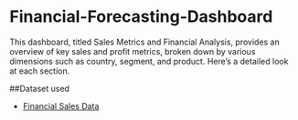 # Financial-Forecasting-Dashboard
This dashboard, titled Sales Metrics and Financial Analysis, provides an overview of key sales and profit metrics, broken down by various dimensions such as country, segment, and product. Here’s a detailed look at each section.

##Dataset used
- <a href="https://github.com/sahna786/Financial-Forecasting-Dashboard/blob/main/Financial%20Sample%20(2).xlsx">Financial Sales Data </a>
